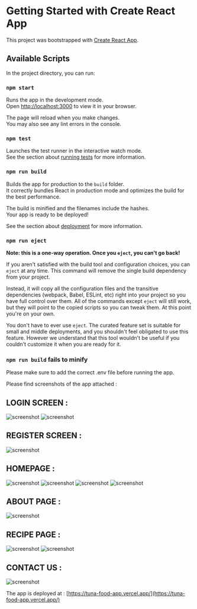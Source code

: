 # Getting Started with Create React App

This project was bootstrapped with [Create React App](https://github.com/facebook/create-react-app).

## Available Scripts

In the project directory, you can run:

### `npm start`

Runs the app in the development mode.\
Open [http://localhost:3000](http://localhost:3000) to view it in your browser.

The page will reload when you make changes.\
You may also see any lint errors in the console.

### `npm test`

Launches the test runner in the interactive watch mode.\
See the section about [running tests](https://facebook.github.io/create-react-app/docs/running-tests) for more information.

### `npm run build`

Builds the app for production to the `build` folder.\
It correctly bundles React in production mode and optimizes the build for the best performance.

The build is minified and the filenames include the hashes.\
Your app is ready to be deployed!

See the section about [deployment](https://facebook.github.io/create-react-app/docs/deployment) for more information.

### `npm run eject`

**Note: this is a one-way operation. Once you `eject`, you can't go back!**

If you aren't satisfied with the build tool and configuration choices, you can `eject` at any time. This command will remove the single build dependency from your project.

Instead, it will copy all the configuration files and the transitive dependencies (webpack, Babel, ESLint, etc) right into your project so you have full control over them. All of the commands except `eject` will still work, but they will point to the copied scripts so you can tweak them. At this point you're on your own.

You don't have to ever use `eject`. The curated feature set is suitable for small and middle deployments, and you shouldn't feel obligated to use this feature. However we understand that this tool wouldn't be useful if you couldn't customize it when you are ready for it.

### `npm run build` fails to minify

Please make sure to add the correct .env file before running the app.

Please find screenshots of the app attached :

## LOGIN SCREEN :

![screenshot](https://i.ibb.co/dpQTVbL/login1.png)
![screenshot](https://i.ibb.co/VYLpC0M/login2.png)

## REGISTER SCREEN :

![screenshot](https://i.ibb.co/XCDh7tF/register.png)

## HOMEPAGE :
![screenshot](https://i.ibb.co/WpShD6Q/home1.png)
![screenshot](https://i.ibb.co/dkB7P8K/home2.png)
![screenshot](https://i.ibb.co/SRncZ5Z/home3.png)
![screenshot](https://i.ibb.co/R9GCdyc/home4.png)

## ABOUT PAGE :

![screenshot](https://i.ibb.co/3BfwNmw/about.png")

## RECIPE PAGE :

![screenshot](https://i.ibb.co/gThYq2C/recipe1.png)
![screenshot](https://i.ibb.co/XkTKGwf/recipe2.png)

## CONTACT US :

![screenshot](https://i.ibb.co/K6vZyW9/contact-Us.png)


The app is deployed at : [https://tuna-food-app.vercel.app/](https://tuna-food-app.vercel.app/)

